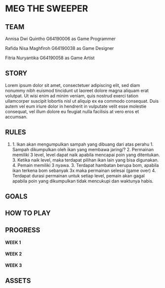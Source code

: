 # MEG THE SWEEPER
## TEAM
<p> Annisa Dwi Quintho    G64190006 as Game Programmer </p> 
<p> Rafida Nisa Maghfiroh G64190038 as Game Designer </p>
<p> Fitria Nuryantika     G64190058 as Game Artist</p>

## STORY
Lorem ipsum dolor sit amet, consectetuer adipiscing elit, sed diam nonummy nibh euismod tincidunt ut laoreet dolore magna aliquam erat volutpat. Ut wisi enim ad minim veniam, quis nostrud exerci tation ullamcorper suscipit lobortis nisl ut aliquip ex ea commodo consequat. Duis autem vel eum iriure dolor in hendrerit in vulputate velit esse molestie consequat, vel illum dolore eu feugiat nulla facilisis at vero eros et accumsan.

## RULES
<ol>
  <li> 1. Ikan akan mengumpulkan sampah yang dibuang dari atas perahu
    1. Sampah dikumpulkan oleh ikan yang membawa jaring/? 
    2. Permainan memiliki 3 level, level dapat naik apabila mencapai poin yang ditentukan. 
    3. Ketika naik level, maka terdapat pilihan ikan lain yang bisa digunakan. 
    4. Pemain memiliki 3 nyawa. 
    3. Terdapat hambatan berupa bom, apabila ikan terkena bom sebanyak 3x maka permainan selesai (game over)
    4. Terdapat durasi permainan untuk setiap level, pemain akan gagal apabila poin yang dikumpulkan tidak mencukupi dan waktunya habis. </li>
  </ol>
  
## GOALS

## HOW TO PLAY

## PROGRESS

<h4> WEEK 1 </h4>

<h4> WEEK 2 </h4>

<h4> WEEK 3 </h4>

## ASSETS


